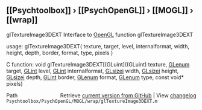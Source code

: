 ## [[Psychtoolbox]] &#8250; [[PsychOpenGL]] &#8250; [[MOGL]] &#8250; [[wrap]]

glTextureImage3DEXT  Interface to [OpenGL](OpenGL) function glTextureImage3DEXT  
  
usage:  glTextureImage3DEXT( texture, target, level, internalformat, width, height, depth, border, format, type, pixels )  
  
C function:  void glTextureImage3DEXT[(GLuint]((GLuint) texture, [GLenum](GLenum) target, [GLint](GLint) level, [GLint](GLint) internalformat, [GLsizei](GLsizei) width, [GLsizei](GLsizei) height, [GLsizei](GLsizei) depth, [GLint](GLint) border, [GLenum](GLenum) format, [GLenum](GLenum) type, const void\* pixels)  




<div class="code_header" style="text-align:right;">
  <span style="float:left;">Path&nbsp;&nbsp;</span> <span class="counter">Retrieve <a href=
  "https://raw.github.com/Psychtoolbox-3/Psychtoolbox-3/beta/Psychtoolbox/PsychOpenGL/MOGL/wrap/glTextureImage3DEXT.m">current version from GitHub</a> | View <a href=
  "https://github.com/Psychtoolbox-3/Psychtoolbox-3/commits/beta/Psychtoolbox/PsychOpenGL/MOGL/wrap/glTextureImage3DEXT.m">changelog</a></span>
</div>
<div class="code">
  <code>Psychtoolbox/PsychOpenGL/MOGL/wrap/glTextureImage3DEXT.m</code>
</div>

